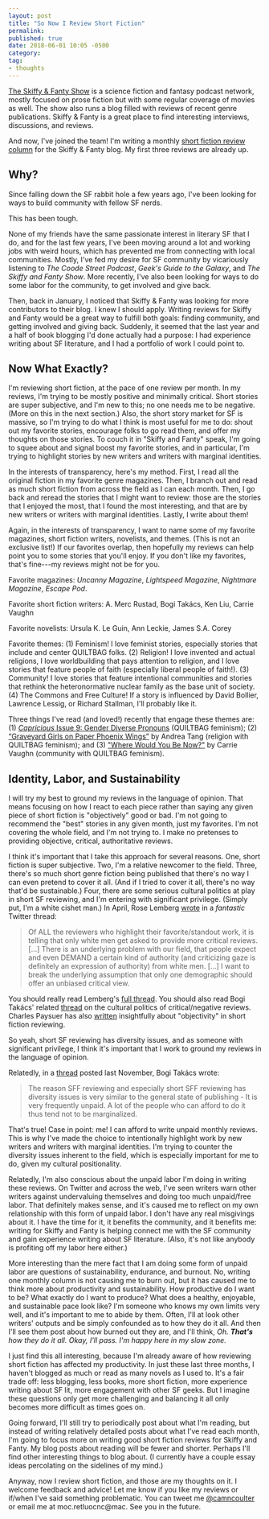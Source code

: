 ```yaml
---
layout: post
title: "So Now I Review Short Fiction"
permalink:
published: true
date: 2018-06-01 10:05 -0500
category:
tag:
- thoughts
---
```


[The Skiffy & Fanty Show](https://skiffyandfanty.com/) is a science fiction and fantasy podcast network, mostly focused on prose fiction but with some regular coverage of movies as well. The show also runs a blog filled with reviews of recent genre publications. Skiffy & Fanty is a great place to find interesting interviews, discussions, and reviews.

And now, I've joined the team! I'm writing a monthly [short fiction review column](https://skiffyandfanty.com/author/cameronncoulter/) for the Skiffy & Fanty blog. My first three reviews are already up.

## Why?

Since falling down the SF rabbit hole a few years ago, I've been looking for ways to build community with fellow SF nerds.

This has been tough.

None of my friends have the same passionate interest in literary SF that I do, and for the last few years, I've been moving around a lot and working jobs with weird hours, which has prevented me from connecting with local communities. Mostly, I've fed my desire for SF community by vicariously listening to *The Coode Street Podcast*, *Geek's Guide to the Galaxy*, and *The Skiffy and Fanty Show*. More recently, I've also been looking for ways to do some labor for the community, to get involved and give back.

Then, back in January, I noticed that Skiffy & Fanty was looking for more contributors to their blog. I knew I should apply. Writing reviews for Skiffy and Fanty would be a great way to fulfill both goals: finding community, and getting involved and giving back. Suddenly, it seemed that the last year and a half of book blogging I'd done actually had a purpose: I had experience writing about SF literature, and I had a portfolio of work I could point to.

## Now What Exactly?

I'm reviewing short fiction, at the pace of one review per month. In my reviews, I'm trying to be mostly positive and minimally critical. Short stories are super subjective, and I'm new to this; no one needs me to be negative. (More on this in the next section.) Also, the short story market for SF is massive, so I'm trying to do what I think is most useful for me to do: shout out my favorite stories, encourage folks to go read them, and offer my thoughts on those stories. To couch it in "Skiffy and Fanty" speak, I'm going to squee about and signal boost my favorite stories, and in particular, I'm trying to highlight stories by new writers and writers with marginal identities.

In the interests of transparency, here's my method. First, I read all the original fiction in my favorite genre magazines. Then, I branch out and read as much short fiction from across the field as I can each month. Then, I go back and reread the stories that I might want to review: those are the stories that I enjoyed the most, that I found the most interesting, and that are by new writers or writers with marginal identities. Lastly, I write about them!

Again, in the interests of transparency, I want to name some of my favorite magazines, short fiction writers, novelists, and themes. (This is not an exclusive list!) If our favorites overlap, then hopefully my reviews can help point you to some stories that you'll enjoy. If you don't like my favorites, that's fine---my reviews might not be for you.

Favorite magazines: *Uncanny Magazine*, *Lightspeed Magazine*, *Nightmare Magazine*, *Escape Pod*.

Favorite short fiction writers: A. Merc Rustad, Bogi Takács, Ken Liu, Carrie Vaughn

Favorite novelists: Ursula K. Le Guin, Ann Leckie, James S.A. Corey

Favorite themes: (1) Feminism! I love feminist stories, especially stories that include and center QUILTBAG folks. (2) Religion! I love invented and actual religions, I love worldbuilding that pays attention to religion, and I love stories that feature people of faith (especially liberal people of faith!). (3) Community! I love stories that feature intentional communities and stories that rethink the heteronormative nuclear family as the base unit of society. (4) The Commons and Free Culture! If a story is influenced by David Bollier, Lawrence Lessig, or Richard Stallman, I'll probably like it.

Three things I've read (and loved!) recently that engage these themes are: (1) [*Capricious* Issue 9: Gender Diverse Pronouns](http://www.capricioussf.org/issue-9-gender-diverse-pronouns/) (QUILTBAG feminism); (2) [“Graveyard Girls on Paper Phoenix Wings”](http://www.glittership.com/2018/03/05/episode-51-graveyard-girls-on-paper-phoenix-wings-by-andrea-tang/) by Andrea Tang (religion with QUILTBAG feminism); and (3) ["Where Would You Be Now?"](https://www.tor.com/2018/02/07/where-would-you-be-now-carrie-vaughn/) by Carrie Vaughn (community with QUILTBAG feminism).

## Identity, Labor, and Sustainability

I will try my best to ground my reviews in the language of opinion. That means focusing on how I react to each piece rather than saying any given piece of short fiction is "objectively" good or bad. I'm not going to recommend the "best" stories in any given month, just my favorites. I'm not covering the whole field, and I'm not trying to. I make no pretenses to providing objective, critical, authoritative reviews.

I think it's important that I take this approach for several reasons. One, short fiction is super subjective. Two, I'm a relative newcomer to the field. Three, there's so much short genre fiction being published that there's no way I can even pretend to cover it all. (And if I tried to cover it all, there's no way that'd be sustainable.) Four, there are some serious cultural politics at play in short SF reviewing, and I'm entering with significant privilege. (Simply put, I'm a white cishet man.) In April, Rose Lemberg [wrote](https://twitter.com/RoseLemberg/status/984092967932751872) in a *fantastic* Twitter thread:

> Of ALL the reviewers who highlight their favorite/standout work, it is telling that only white men get asked to provide more critical reviews. [...] There is an underlying problem with our field, that people expect and even DEMAND a certain kind of authority (and criticizing gaze is definitely an expression of authority) from white men. [...] I want to break the underlying assumption that only one demographic should offer an unbiased critical view.

You should really read Lemberg's [full thread](https://twitter.com/RoseLemberg/status/984092967932751872). You should also read Bogi Takács' related [thread](https://twitter.com/bogiperson/status/984099234306756608) on the cultural politics of critical/negative reviews. Charles Paysuer has also [written](https://quicksipreviews.blogspot.com/2017/12/so-you-want-to-be-short-sff-reviewer.html) insightfully about "objectivity" in short fiction reviewing.

So yeah, short SF reviewing has diversity issues, and as someone with significant privilege, I think it's important that I work to ground my reviews in the language of opinion.

Relatedly, in a [thread](https://twitter.com/bogiperson/status/936031421461876736) posted last November, Bogi Takács wrote:

> The reason SFF reviewing and especially short SFF reviewing has diversity issues is very similar to the general state of publishing - It is very frequently unpaid. A lot of the people who can afford to do it thus tend not to be marginalized.

That's true! Case in point: me! I can afford to write unpaid monthly reviews. This is why I've made the choice to intentionally highlight work by new writers and writers with marginal identities. I'm trying to counter the diversity issues inherent to the field, which is especially important for me to do, given my cultural positionality.

Relatedly, I'm also conscious about the unpaid labor I'm doing in writing these reviews. On Twitter and across the web, I've seen writers warn other writers against undervaluing themselves and doing too much unpaid/free labor. That definitely makes sense, and it's caused me to reflect on my own relationship with this form of unpaid labor. I don't have any real misgivings about it. I have the time for it, it benefits the community, and it benefits me: writing for Skiffy and Fanty is helping connect me with the SF community and gain experience writing about SF literature. (Also, it's not like anybody is profiting off my labor here either.)

More interesting than the mere fact that I am doing some form of unpaid labor are questions of sustainability, endurance, and burnout. No, writing one monthly column is not causing me to burn out, but it has caused me to think more about productivity and sustainability. How productive do I want to be? What exactly do I want to produce? What does a healthy, enjoyable, and sustainable pace look like? I'm someone who knows my own limits very well, and it's important to me to abide by them. Often, I'll at look other writers' outputs and be simply confounded as to how they do it all. And then I'll see them post about how burned out they are, and I'll think, *Oh. **That's** how they do it all. Okay, I'll pass. I'm happy here in my slow zone.*

I just find this all interesting, because I'm already aware of how reviewing short fiction has affected my productivity. In just these last three months, I haven't blogged as much or read as many novels as I used to. It's a fair trade off: less blogging, less books, more short fiction, more experience writing about SF lit, more engagement with other SF geeks. But I imagine these questions only get more challenging and balancing it all only becomes more difficult as times goes on.

Going forward, I'll still try to periodically post about what I'm reading, but instead of writing relatively detailed posts about what I've read each month, I'm going to focus more on writing good short fiction reviews for Skiffy and Fanty. My blog posts about reading will be fewer and shorter. Perhaps I'll find other interesting things to blog about. (I currently have a couple essay ideas percolating on the sidelines of my mind.)

Anyway, now I review short fiction, and those are my thoughts on it. I welcome feedback and advice! Let me know if you like my reviews or if/when I've said something problematic. You can tweet me [@camncoulter](https://twitter.com/camncoulter) or email me at <span class="obfuscate">moc.retluocnc@mac</span>. See you in the future.
